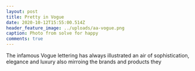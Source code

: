 ```yaml
---
layout: post
title: Pretty in Vogue
date: 2020-10-12T15:55:00.514Z
header_feature_image: ../uploads/aa-vogue.png
caption: Photo from solve for happy
comments: true
---
```

The infamous Vogue lettering has always illustrated an air of sophistication, elegance and luxury also mirroing the brands and products they